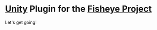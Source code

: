 # [Unity](https://unity.com) Plugin for the [Fisheye Project](https://github.com/AI-LA-Community/fisheye)

Let's get going!
